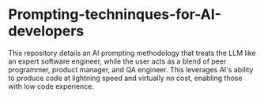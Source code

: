 # Prompting-techninques-for-AI-developers
This repository details an AI prompting methodology that treats the LLM like an expert software engineer, while the user acts as a blend of peer programmer, product manager, and QA engineer. This leverages AI's ability to produce code at lightning speed and virtually no cost, enabling those with low code experience.
